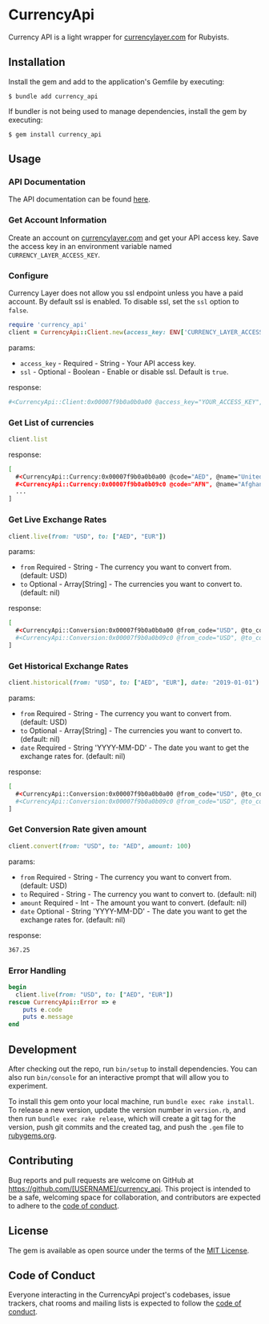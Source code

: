 # CurrencyApi

Currency API is a light wrapper for [currencylayer.com](https://currencylayer.com/) for Rubyists.

## Installation

Install the gem and add to the application's Gemfile by executing:

    $ bundle add currency_api

If bundler is not being used to manage dependencies, install the gem by executing:

    $ gem install currency_api

## Usage

### API Documentation

The API documentation can be found [here](https://currencylayer.com/documentation).

### Get Account Information

Create an account on [currencylayer.com](https://currencylayer.com/) and get your API access key.
Save the access key in an environment variable named `CURRENCY_LAYER_ACCESS_KEY`.

### Configure

Currency Layer does not allow you ssl endpoint unless you have a paid account. By default ssl is enabled. To disable ssl, set the `ssl` option to `false`.

```ruby
require 'currency_api'
client = CurrencyApi::Client.new(access_key: ENV['CURRENCY_LAYER_ACCESS_KEY'], ssl: true)
```
params:
- `access_key` - Required - String - Your API access key.
- `ssl` - Optional - Boolean - Enable or disable ssl. Default is `true`.

response:
```bash
#<CurrencyApi::Client:0x00007f9b0a0b0a00 @access_key="YOUR_ACCESS_KEY", @ssl=true>
```

### Get List of currencies

```ruby
client.list
```

response:

```bash
[
  #<CurrencyApi::Currency:0x00007f9b0a0b0a00 @code="AED", @name="United Arab Emirates Dirham">,
  #<CurrencyApi::Currency:0x00007f9b0a0b09c0 @code="AFN", @name="Afghan Afghani">,
  ...
]
```

### Get Live Exchange Rates

```ruby
client.live(from: "USD", to: ["AED", "EUR"])
```
params:
- `from` Required - String - The currency you want to convert from. (default: USD)
- `to`  Optional - Array[String] - The currencies you want to convert to. (default: nil)

response:

```bash
[
  #<CurrencyApi::Conversion:0x00007f9b0a0b0a00 @from_code="USD", @to_code="AED", @value=3.6725, @date="2019-01-01">,
  #<CurrencyApi::Conversion:0x00007f9b0a0b09c0 @from_code="USD", @to_code="EUR", @value=0.888, @date="2019-01-01">,
]
```

### Get Historical Exchange Rates

```ruby
client.historical(from: "USD", to: ["AED", "EUR"], date: "2019-01-01")
```
params:
- `from` Required - String - The currency you want to convert from. (default: USD)
- `to`  Optional - Array[String] - The currencies you want to convert to. (default: nil)
- `date` Required - String 'YYYY-MM-DD' - The date you want to get the exchange rates for. (default: nil)

response:

```bash
[
  #<CurrencyApi::Conversion:0x00007f9b0a0b0a00 @from_code="USD", @to_code="AED", @value=3.6725, @date="2019-01-01">,
  #<CurrencyApi::Conversion:0x00007f9b0a0b09c0 @from_code="USD", @to_code="EUR", @value=0.888, @date="2019-01-01">,
]
```

### Get Conversion Rate given amount

```ruby
client.convert(from: "USD", to: "AED", amount: 100)
```

params:
- `from` Required - String - The currency you want to convert from. (default: USD)
- `to`  Required - String - The currency you want to convert to. (default: nil)
- `amount` Required - Int - The amount you want to convert. (default: nil)
- `date` Optional - String 'YYYY-MM-DD' - The date you want to get the exchange rates for. (default: nil)

response:

```bash
367.25
```

### Error Handling

```ruby
begin
  client.live(from: "USD", to: ["AED", "EUR"])
rescue CurrencyApi::Error => e
    puts e.code
    puts e.message
end
```

## Development

After checking out the repo, run `bin/setup` to install dependencies. You can also run `bin/console` for an interactive prompt that will allow you to experiment.

To install this gem onto your local machine, run `bundle exec rake install`. To release a new version, update the version number in `version.rb`, and then run `bundle exec rake release`, which will create a git tag for the version, push git commits and the created tag, and push the `.gem` file to [rubygems.org](https://rubygems.org).

## Contributing

Bug reports and pull requests are welcome on GitHub at https://github.com/[USERNAME]/currency_api. This project is intended to be a safe, welcoming space for collaboration, and contributors are expected to adhere to the [code of conduct](https://github.com/[USERNAME]/currency_api/blob/main/CODE_OF_CONDUCT.md).

## License

The gem is available as open source under the terms of the [MIT License](https://opensource.org/licenses/MIT).

## Code of Conduct

Everyone interacting in the CurrencyApi project's codebases, issue trackers, chat rooms and mailing lists is expected to follow the [code of conduct](https://github.com/[USERNAME]/currency_api/blob/main/CODE_OF_CONDUCT.md).
